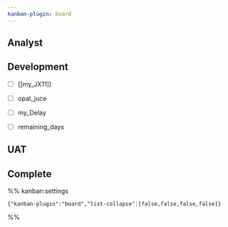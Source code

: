 ```yaml
---
kanban-plugin: board
---
```


## Analyst



## Development

- [ ] [[my_JX11]]
- [ ] opal_juce
- [ ] my_Delay
- [ ] remaining_days


## UAT



## Complete





%% kanban:settings
```
{"kanban-plugin":"board","list-collapse":[false,false,false,false]}
```
%%